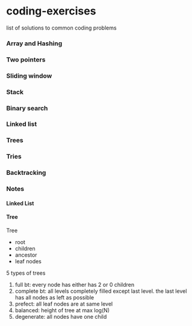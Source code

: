 # coding-exercises
list of solutions to common coding problems



### Array and Hashing
### Two pointers
### Sliding window
### Stack
### Binary search
### Linked list
### Trees
### Tries
### Backtracking
###


### Notes

#### Linked List

####  Tree

Tree
- root
- children
- ancestor
- leaf nodes

5 types of trees  
1. full bt: every node has either has 2 or 0 children
2. complete bt: all levels completely filled except last level. 
                the last level has all nodes as left as possible
3. prefect: all leaf nodes are at same level
4. balanced: height of tree at max log(N)
5. degenerate: all nodes have one child
